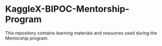 # KaggleX-BIPOC-Mentorship-Program
This repository contains learning materials and resources used during the Mentorship program.

